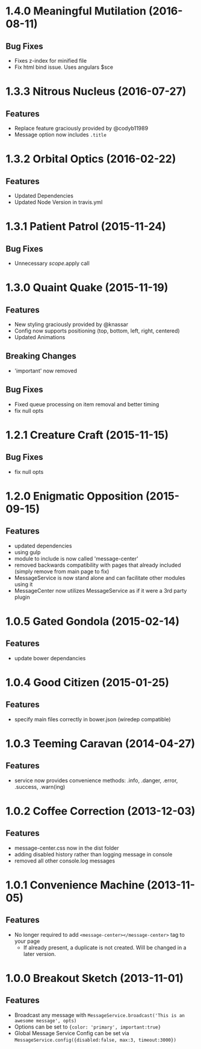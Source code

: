 <a name="1.4.0"></a>
# 1.4.0 Meaningful Mutilation (2016-08-11)

## Bug Fixes
- Fixes z-index for minified file
- Fix html bind issue. Uses angulars $sce

<a name="1.3.3"></a>
# 1.3.3 Nitrous Nucleus (2016-07-27)

## Features
- Replace feature graciously provided by @codyb11989
- Message option now includes `.title`

<a name="1.3.2"></a>
# 1.3.2 Orbital Optics (2016-02-22)

## Features

- Updated Dependencies
- Updated Node Version in travis.yml

<a name="1.3.1"></a>
# 1.3.1 Patient Patrol (2015-11-24)

## Bug Fixes

- Unnecessary $scope.$apply call

<a name="1.3.0"></a>
# 1.3.0 Quaint Quake (2015-11-19)

## Features

- New styling graciously provided by @knassar
- Config now supports positioning (top, bottom, left, right, centered)
- Updated Animations

## Breaking Changes

- 'important' now removed

## Bug Fixes

- Fixed queue processing on item removal and better timing
- fix null opts

<a name="1.2.0"></a>
# 1.2.1 Creature Craft (2015-11-15)

## Bug Fixes

- fix null opts

<a name="1.2.0"></a>
# 1.2.0 Enigmatic Opposition (2015-09-15)

## Features

- updated dependencies
- using gulp
- module to include is now called 'message-center'
- removed backwards compatibility with pages that already included <message-center></message-center> (simply remove from main page to fix)
- MessageService is now stand alone and can facilitate other modules using it
- MessageCenter now utilizes MessageService as if it were a 3rd party plugin

<a name="1.0.5"></a>
# 1.0.5 Gated Gondola (2015-02-14)

## Features

- update bower dependancies

<a name="1.0.4"></a>
# 1.0.4 Good Citizen (2015-01-25)

## Features

- specify main files correctly in bower.json (wiredep compatible)

<a name="1.0.3"></a>
# 1.0.3 Teeming Caravan (2014-04-27)

## Features

- service now provides convenience methods: .info, .danger, .error, .success, .warn(ing)

<a name="1.0.2"></a>
# 1.0.2 Coffee Correction (2013-12-03)

## Features

- message-center.css now in the dist folder
- adding disabled history rather than logging message in console
- removed all other console.log messages

<a name="1.0.1"></a>
# 1.0.1 Convenience Machine (2013-11-05)

## Features

- No longer required to add `<message-center></message-center>` tag to your page
	- If already present, a duplicate is not created. Will be changed in a later version.

<a name="1.0.0"></a>
# 1.0.0 Breakout Sketch (2013-11-01)

## Features

- Broadcast any message with `MessageService.broadcast('This is an awesome message', opts)`
- Options can be set to `{color: 'primary', important:true}`
- Global Message Service Config can be set via `MessageService.config({disabled:false, max:3, timeout:3000})`
